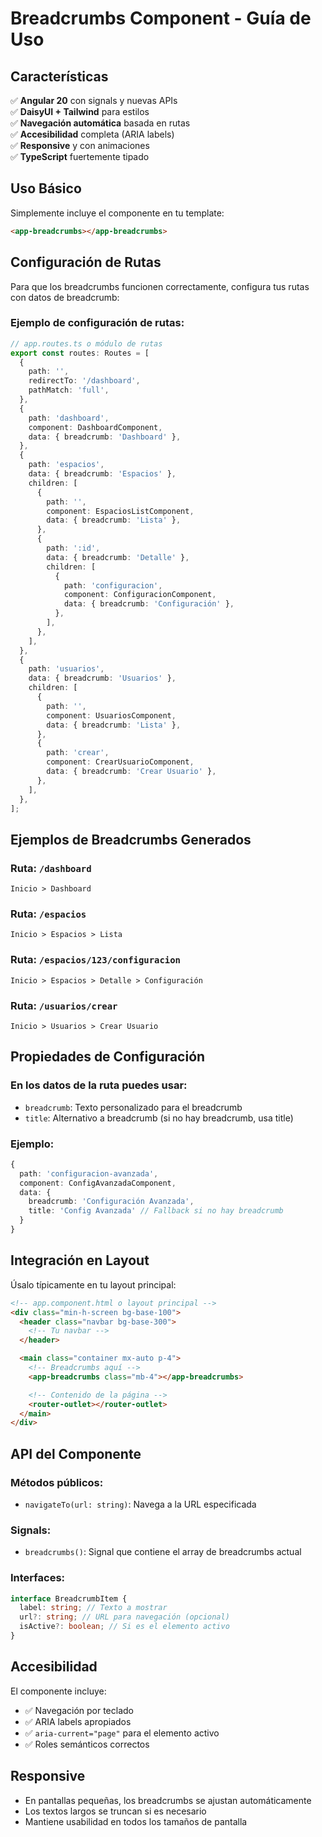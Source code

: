 # Breadcrumbs Component - Guía de Uso

## Características

✅ **Angular 20** con signals y nuevas APIs  
✅ **DaisyUI + Tailwind** para estilos  
✅ **Navegación automática** basada en rutas  
✅ **Accesibilidad** completa (ARIA labels)  
✅ **Responsive** y con animaciones  
✅ **TypeScript** fuertemente tipado

## Uso Básico

Simplemente incluye el componente en tu template:

```html
<app-breadcrumbs></app-breadcrumbs>
```

## Configuración de Rutas

Para que los breadcrumbs funcionen correctamente, configura tus rutas con datos de breadcrumb:

### Ejemplo de configuración de rutas:

```typescript
// app.routes.ts o módulo de rutas
export const routes: Routes = [
  {
    path: '',
    redirectTo: '/dashboard',
    pathMatch: 'full',
  },
  {
    path: 'dashboard',
    component: DashboardComponent,
    data: { breadcrumb: 'Dashboard' },
  },
  {
    path: 'espacios',
    data: { breadcrumb: 'Espacios' },
    children: [
      {
        path: '',
        component: EspaciosListComponent,
        data: { breadcrumb: 'Lista' },
      },
      {
        path: ':id',
        data: { breadcrumb: 'Detalle' },
        children: [
          {
            path: 'configuracion',
            component: ConfiguracionComponent,
            data: { breadcrumb: 'Configuración' },
          },
        ],
      },
    ],
  },
  {
    path: 'usuarios',
    data: { breadcrumb: 'Usuarios' },
    children: [
      {
        path: '',
        component: UsuariosComponent,
        data: { breadcrumb: 'Lista' },
      },
      {
        path: 'crear',
        component: CrearUsuarioComponent,
        data: { breadcrumb: 'Crear Usuario' },
      },
    ],
  },
];
```

## Ejemplos de Breadcrumbs Generados

### Ruta: `/dashboard`

```
Inicio > Dashboard
```

### Ruta: `/espacios`

```
Inicio > Espacios > Lista
```

### Ruta: `/espacios/123/configuracion`

```
Inicio > Espacios > Detalle > Configuración
```

### Ruta: `/usuarios/crear`

```
Inicio > Usuarios > Crear Usuario
```

## Propiedades de Configuración

### En los datos de la ruta puedes usar:

- `breadcrumb`: Texto personalizado para el breadcrumb
- `title`: Alternativo a breadcrumb (si no hay breadcrumb, usa title)

### Ejemplo:

```typescript
{
  path: 'configuracion-avanzada',
  component: ConfigAvanzadaComponent,
  data: {
    breadcrumb: 'Configuración Avanzada',
    title: 'Config Avanzada' // Fallback si no hay breadcrumb
  }
}
```

## Integración en Layout

Úsalo típicamente en tu layout principal:

```html
<!-- app.component.html o layout principal -->
<div class="min-h-screen bg-base-100">
  <header class="navbar bg-base-300">
    <!-- Tu navbar -->
  </header>

  <main class="container mx-auto p-4">
    <!-- Breadcrumbs aquí -->
    <app-breadcrumbs class="mb-4"></app-breadcrumbs>

    <!-- Contenido de la página -->
    <router-outlet></router-outlet>
  </main>
</div>
```

## API del Componente

### Métodos públicos:

- `navigateTo(url: string)`: Navega a la URL especificada

### Signals:

- `breadcrumbs()`: Signal que contiene el array de breadcrumbs actual

### Interfaces:

```typescript
interface BreadcrumbItem {
  label: string; // Texto a mostrar
  url?: string; // URL para navegación (opcional)
  isActive?: boolean; // Si es el elemento activo
}
```

## Accesibilidad

El componente incluye:

- ✅ Navegación por teclado
- ✅ ARIA labels apropiados
- ✅ `aria-current="page"` para el elemento activo
- ✅ Roles semánticos correctos

## Responsive

- En pantallas pequeñas, los breadcrumbs se ajustan automáticamente
- Los textos largos se truncan si es necesario
- Mantiene usabilidad en todos los tamaños de pantalla
